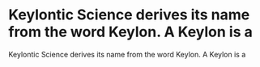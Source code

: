 # Keylontic Science derives its name from the word Keylon. A Keylon is a

Keylontic Science derives its name from the word Keylon. A Keylon is a